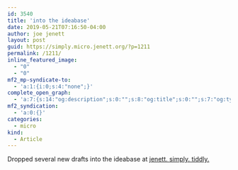 ```yaml
---
id: 3540
title: 'into the ideabase'
date: 2019-05-21T07:16:50-04:00
author: joe jenett
layout: post
guid: https://simply.micro.jenett.org/?p=1211
permalink: /1211/
inline_featured_image:
  - "0"
  - "0"
mf2_mp-syndicate-to:
  - 'a:1:{i:0;s:4:"none";}'
complete_open_graph:
  - 'a:7:{s:14:"og:description";s:0:"";s:8:"og:title";s:0:"";s:7:"og:type";s:0:"";s:12:"twitter:card";s:7:"summary";s:15:"twitter:creator";s:0:"";s:19:"twitter:description";s:0:"";s:8:"og:image";s:0:"";}'
mf2_syndication:
  - 'a:0:{}'
categories:
  - micro
kind:
  - Article
---
```

Dropped several new drafts into the ideabase at [jenett. simply. tiddly.](https://simply.tiddly.jenett.org/ "joe's non-linear ideabase")